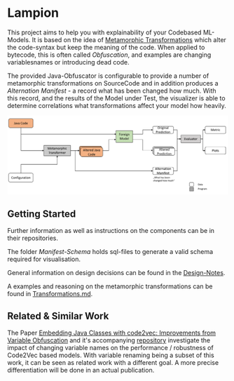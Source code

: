 # Lampion

This project aims to help you with explainability of your Codebased ML-Models.
It is based on the idea of [Metamorphic Transformations](https://en.wikipedia.org/wiki/Metamorphic_code) which alter the code-syntax but keep the meaning of the code.
When applied to bytecode, this is often called *Obfuscation*, and examples are changing variablesnames or introducing dead code.

The provided Java-Obfuscator is configurable to provide a number of metamorphic transformations on SourceCode and in addition produces a *Alternation Manifest* - a record what has been changed how much.
With this record, and the results of the Model under Test, the visualizer is able to determine correlations what transformations affect your model how heavily.

![Overview](./Resources/Overview.PNG)

## Getting Started

Further information as well as instructions on the components can be in their repositories.

The folder *Manifest-Schema* holds sql-files to generate a valid schema required for visualisation.

General information on design decisions can be found in the [Design-Notes](./Resources/DesignNotes.md).

A examples and reasoning on the metamorphic transformations can be found in [Transformations.md](./Resources/Transformations.md).

## Related & Similar Work

The Paper [Embedding Java Classes with code2vec: Improvements from Variable Obfuscation](https://arxiv.org/pdf/2004.02942.pdf) and it's accompanying [repository](https://github.com/basedrhys/obfuscated-code2vec) investigate the impact of changing variable names on the performance / robustness of Code2Vec based models.
With variable renaming being a subset of this work, it can be seen as related work with a different goal.
A more precise differentiation will be done in an actual publication.
